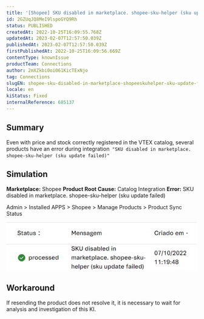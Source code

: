 ```yaml
---
title: '[Shopee] SKU disabled in marketplace. shopee-sku-helper (sku update failed)'
id: 2GZUqJQ8MeI9lspoGYQ9Rh
status: PUBLISHED
createdAt: 2022-10-25T16:09:55.768Z
updatedAt: 2023-02-07T12:57:50.039Z
publishedAt: 2023-02-07T12:57:50.039Z
firstPublishedAt: 2022-10-25T16:09:56.669Z
contentType: knownIssue
productTeam: Connections
author: 2mXZkbi0oi061KicTExNjo
tag: Connections
slugEN: shopee-sku-disabled-in-marketplace-shopeeskuhelper-sku-update-failed
locale: en
kiStatus: Fixed
internalReference: 685137
---
```


## Summary



Even with price and stock correctly registered in the VTEX catalog, several products have an error during integration` "SKU disabled in marketplace. shopee-sku-helper (sku update failed)"`


##

## Simulation



**Marketplace:** Shopee
**Product Root Cause:** Catalog Integration
**Error:** SKU disabled in marketplace. shopee-sku-helper (sku update failed)

Admin > Installed APPS > Shopee > Manage Products > Product Sync Status

 ![](https://raw.githubusercontent.com/vtexdocs/known-issues/refs/heads/main/docs/en/known-issues/Connections/shopee-sku-disabled-in-marketplace-shopeeskuhelper-sku-update-failed_1.png)


##

## Workaround


If resending the product does not resolve it, it is necessary to wait for analysis and investigation of this KI.

